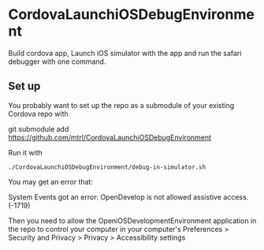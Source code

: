 # CordovaLaunchiOSDebugEnvironment

Build cordova app, Launch iOS simulator with the app and run the safari debugger with one command.

## Set up

You probably want to set up the repo as a submodule of your existing Cordova repo with

git submodule add https://github.com/mtrl/CordovaLaunchiOSDebugEnvironment

Run it with 

`./CordovaLaunchiOSDebugEnvironment/debug-in-simulator.sh`

You may get an error that:

System Events got an error: OpenDevelop is not allowed assistive access. (-1719)

Then you need to allow the OpeniOSDevelopmentEnvironment application in the repo to control your computer in your computer's
 Preferences > Security and Privacy > Privacy > Accessibility settings

